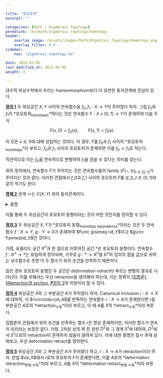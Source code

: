 ```yaml
---

title: "호모토피"
excerpt: ""

categories: [Math / Algebraic Topology]
permalink: /ko/math/algebraic_topology/homotopy
header:
    overlay_image: /assets/images/Math/Algebraic_Topology/Homotopy.png
    overlay_filter: 0.5
sidebar: 
    nav: "algebraic_topology-ko"

date: 2023-03-05
last_modified_at: 2023-03-05
weight: 3

---
```


대수적 위상수학에서 우리는 homeomorphism보다 더 유연한 동치관계에 관심이 있다. 

<div class="definition" markdown="1">

<ins id="df1">**정의 1**</ins> 두 위상공간 $X,Y$ 사이의 연속함수들 $f_0,f_1:X \rightarrow Y$이 주어졌다 하자. 그럼 $f_0$와 $f_1$이 *호모토픽<sub>homotopic</sub>*하다는 것은 연속함수 $F:X\times [0,1]\rightarrow Y$가 존재하여 다음 두 식

$$F(x,0)=f_0(x),\qquad F(x,1)=f_1(x)\tag{1}$$

이 모든 $x\in X$에 대해 성립하는 것이다. 이 경우, $F$를 $f_0$과 $f_1$ 사이의 *호모토피<sub>homotopy</sub>*라 부르고, $f_0$과 $f_1$ 사이의 호모토피가 존재하면 이를 $f_0\simeq f_1$로 적는다.

</div>

직관적으로 이는 $f_0$을 연속적으로 변형하여 $f_1$을 얻을 수 있다는 의미를 갖는다.

위의 정의에서, 연속함수 $F$가 주어지는 것은 연속함수들의 family $(F(-,t))_{t\in[0,1]}$가 주어지는 것과 같다. 이러한 관점에서 $f\_0$과 $f\_1$ 사이의 호모토피 $F$를 $(f\_t)\_{t\in[0,1]}$와 같이 적기도 한다. 

<div class="proposition" markdown="1">

<ins id="pp2">**명제 2**</ins> 관계 $\simeq$는 $C(X,Y)$ 위의 동치관계이다.

</div>
<details class="proof" markdown="1">
<summary>증명</summary>

1. 우선 $\simeq$는 reflexive하다. 이는 임의의 $f\in C(X,Y)$에 대하여, $F(x,t)=f(x)$로 정의하면 이것이 $f$와 자기 자신 사이의 호모토피를 정의하기 때문이다. 
2. $\simeq$는 symmetric하다. $f_0\simeq f_1$이라 가정하면, 식 (1)을 만족하는 호모토피 $F$가 존재한다. 이제 $\tilde{F}(x,t)=F(x,1-t)$로 정의하면 $\tilde{F}$는 연속함수이며 두 식
    
    $$\tilde{F}(x,0)=f_1(x),\qquad\tilde{F}(x,1)=f_0(x)$$

    을 만족한다. 따라서 $f_1\simeq f_0$이 성립한다.
3. 마지막으로 $\simeq$는 transitive하다. $f\_0,f\_1,f\_2\in C(X,Y)$가 $f\_0\simeq f\_1$, $f\_1\simeq f\_2$를 만족한다 하자. 그럼 두 호모토피 $F_0(x,t)$와 $F_1(x,t)$가 각각 존재하여 $F_0(x,0) = f_0(x)$이고 $F_0(x,1) = f_1(x)$, $F_1(x,0) = f_1(x)$이고 $F_1(x,1) = f_2(x)$를 만족한다. 이제 $F(x,t)$를 다음의 식
    
    $$F(x,t) = \begin{cases} F_0(x,2t) & \text{if } 0 \leq t \leq \frac{1}{2} \\ F_1(x,2t-1) & \text{if } \frac{1}{2} \leq t \leq 1 \end{cases}$$
    
    으로 정의하면, $F$가 $f\_0$과 $f\_2$ 사이의 호모토피가 된다. 

</details>

이를 통해 두 위상공간이 호모토피 동형이라는 것이 어떤 것인지를 정의할 수 있다.

<div class="definition" markdown="1">

<ins id="df3">**정의 3**</ins> 두 위상공간 $X,Y$가 *호모토피 동형<sub>homotopy equivalence</sub>*이라는 것은 두 연속함수 $f:X\rightarrow Y$, $g:Y\rightarrow X$가 존재하여 $f\circ g\simeq \id_Y$이고 $g\circ f\simeq\id_X$인 것이다.

</div>

가령, 유클리드 공간 $\mathbb{R}^n$과 한 점으로 이루어진 공간 $\ast$은 호모토피 동형이다. 연속함수 $f:\mathbb{R}^n\rightarrow \ast$는 유일하게 정의되며, 거꾸로 $g:\ast\rightarrow\mathbb{R}^n$을 $\mathbb{R}^n$의 임의의 점을 값으로 취하는 상수함수로 주면 이 두 함수가 위의 조건을 만족하기 때문이다. 

많은 경우 호모토피 동형인 두 공간은 *deformation retract*라 부르는 변형의 결과로 나타난다. 이를 위해서는 우선 retraction을 정의해야 하는데, 이는 정확히 [\[집합론\], §Retraction과 section, ⁋정의 2](/ko/math/set_theory/retraction_and_section#df2)의 어원이라 할 수 있다.

<div class="definition" markdown="1">

<ins id="df4">**정의 4**</ins> 위상공간 $X$와 그 부분공간 $A$가 주어졌다 하자. Canonical inclusion $\iota:A\rightarrow X$에 대하여, 식 $r\circ\iota=\id_A$를 만족하는 연속함수 $r:X\rightarrow A$가 존재한다면 $r$을 부분공간 $A$로의 *retraction<sub>수축</sub>*이라 부르고, 이 때 $A$를 $X$의 *retract<sub>수축</sub>*이라 부른다.

</div>

집합론의 관점에서 위의 조건을 만족하는 함수 $r$은 항상 존재하지만, 이러한 함수가 연속이 되리라는 보장은 없다. 가령, 2차원 상의 꽉 찬 원판 $D^2$와 그 경계 $S^1$에 대하여, $D^2$에서 $S^1$으로의 retraction이 존재하지 않음이 알려져 있다. 이에 대한 증명은 잠시 후에 살펴보고, 우선 deformation retract를 정의한다.

<div class="definition" markdown="1">

<ins id="df5">**정의 5**</ins> 위상공간 $X$와 그 부분공간 $A$가 주어졌다 하고, $r:X\rightarrow A$가 retraction이라 하자. 만일 $\id_X$에서 $r$로의 호모토피 $F$가 존재한다면, 이를 $A$로의 *deformation retraction<sub>변형 수축</sub>*이라 부르고, $A$를 $X$의 *deformation retract<sub>변형 수축</sub>*이라 부른다.

</div>

